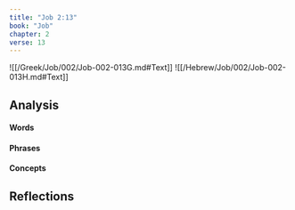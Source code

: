 ```yaml
---
title: "Job 2:13"
book: "Job"
chapter: 2
verse: 13
---
```

![[/Greek/Job/002/Job-002-013G.md#Text]]
![[/Hebrew/Job/002/Job-002-013H.md#Text]]

## Analysis

#### Words

#### Phrases

#### Concepts

## Reflections
